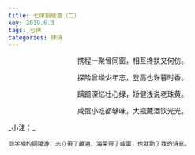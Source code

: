 ```yaml
---
title: 七律铜陵游（二）
key: 2019.6.3
tags: 七律
categories: 律诗
---
```


<p align="center">携程一聚曾同窗，相互搀扶又何仿。
</p>
<p align="center">探险曾经少年志，登高也许暮时香。
</p>
<p align="center">蹒跚深忆壮心绿，矫健浅说老珠黄。
</p>
<p align="center">咸蛋小吃都够味，大瓶藏酒饮光光。
</p>
_小注：_

```
同学相约铜陵游，志立带了藏酒，海荣带了咸蛋，也就助了我的诗意。
```